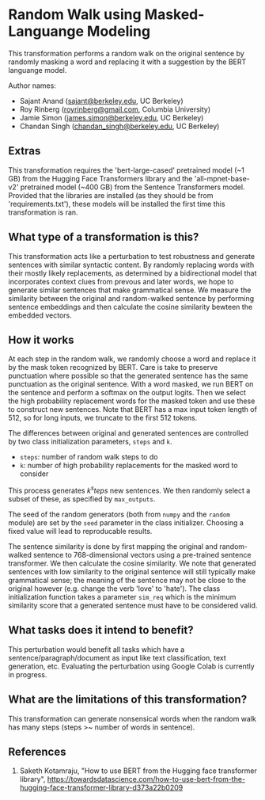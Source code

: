 # Random Walk using Masked-Languange Modeling
This transformation performs a random walk on the original sentence by randomly masking a word and replacing it with a suggestion by the BERT languange model.

Author names:
        
 - Sajant Anand (sajant@berkeley.edu, UC Berkeley)
 - Roy Rinberg (royrinberg@gmail.com, Columbia University)
 - Jamie Simon (james.simon@berkeley.edu, UC Berkeley)
 - Chandan Singh (chandan_singh@berkeley.edu, UC Berkeley)

## Extras

This transformation requires the 'bert-large-cased' pretrained model (~1 GB) from the Hugging Face Transformers library and the 'all-mpnet-base-v2' pretrained model (~400 GB) from the Sentence Transformers model. Provided that the libraries are installed (as they should be from 'requirements.txt'), these models will be installed the first time this transformation is ran.

## What type of a transformation is this?
This transformation acts like a perturbation to test robustness and generate sentences with similar syntactic content. By randomly replacing words with their mostly likely replacements, as determined by a bidirectional model that incorporates context clues from prevous and later words, we hope to generate similar sentences that make grammatical sense. We measure the similarity between the original and random-walked sentence by performing sentence embeddings and then calculate the cosine similarity bewteen the embedded vectors.

## How it works
At each step in the random walk, we randomly choose a word and replace it by the mask token recognized by BERT. Care is take to preserve punctuation where possible so that the generated sentence has the same punctuation as the original sentence. With a word masked, we run BERT on the sentence and perform a softmax on the output logits. Then we select the high probability replacement words for the masked token and use these to construct new sentences. Note that BERT has a max input token length of 512, so for long inputs, we truncate to the first 512 tokens.

The differences between original and generated sentences are controlled by two class initialization parameters, `steps` and `k`.
 - `steps`: number of random walk steps to do
 - `k`: number of high probability replacements for the masked word to consider

This process generates $k^steps$ new sentences. We then randomly select a subset of these, as specified by `max_outputs`.

The seed of the random generators (both from `numpy` and the `random` module) are set by the `seed` parameter in the class initializer. Choosing a fixed value will lead to reproducable results.

The sentence similarity is done by first mapping the original and random-walked sentence to 768-dimensional vectors using a pre-trained sentence transformer. We then calculate the cosine similarity. We note that generated sentences with low similarity to the original sentence will still typically make grammatical sense; the meaning of the sentence may not be close to the original however (e.g. change the verb 'love' to 'hate'). The class initialization function takes a parameter `sim_req` which is the minimum similarity score that a generated sentence must have to be considered valid.

## What tasks does it intend to benefit?
This perturbation would benefit all tasks which have a sentence/paragraph/document as input like text classification, 
text generation, etc. Evaluating the perturbation using Google Colab is currently in progress.

## What are the limitations of this transformation?

This transformation can generate nonsensical words when the random walk has many steps (steps >~ number of words in sentence).

## References
1) Saketh Kotamraju, "How to use BERT from the Hugging face transformer library", https://towardsdatascience.com/how-to-use-bert-from-the-hugging-face-transformer-library-d373a22b0209

